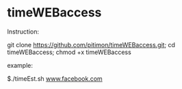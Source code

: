 # timeWEBaccess

Instruction:

git clone https://github.com/pitimon/timeWEBaccess.git;
cd timeWEBaccess;
chmod +x timeWEBaccess


example:

$./timeEst.sh www.facebook.com


